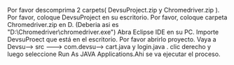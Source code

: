 Por favor descomprima 2 carpets( DevsuProject.zip   y Chromedriver.zip  ).
Por favor, coloque DevsuProject en su escritorio.
Por favor, coloque carpeta Chromedriver.zip  en D. (Deberia asi es "D:\\Chromedriver\\chromedriver.exe")
Abra Eclipse IDE en su PC.
Importe DevsuProect que está en el escritorio.
Por favor abrirlo proyecto.
Vaya a Devsu--> src ---> com.devsu--> cart.java y login.java .   clic derecho  y luego seleccione Run As  JAVA Applications.Ahi se va ejecutar el proceso. 
